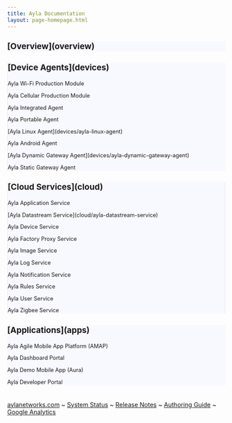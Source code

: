 ```yaml
---
title: Ayla Documentation
layout: page-homepage.html
---
```


<div class="row" style="margin-top:18px;">
  <div class="col-md-3" style="background:ghostwhite;">
    <div style="font-size: 90%;">
      <h2 style="margin-bottom: 18px">[Overview](overview)</h2>
    </div>
  </div>
  <div class="col-md-3" style="background:ghostwhite; border-left:1px solid #e6e6ff;">
    <div style="font-size: 90%;">
      <h2 style="margin-bottom: 18px">[Device Agents](devices)</h2>
      <p>Ayla Wi-Fi Production Module</p>
      <p>Ayla Cellular Production Module</p>
      <p>Ayla Integrated Agent</p>
      <p>Ayla Portable Agent</p>
      <p>[Ayla Linux Agent](devices/ayla-linux-agent)</a></p>
      <p>Ayla Android Agent</p>
      <p>[Ayla Dynamic Gateway Agent](devices/ayla-dynamic-gateway-agent)</a></p>
      <p>Ayla Static Gateway Agent</p>
    </div>
  </div>
  <div class="col-md-3" style="background:ghostwhite;border-left:1px solid #e6e6ff;border-right:1px solid #e6e6ff;">
    <div style="font-size: 90%;">
      <h2 style="margin-bottom: 18px">[Cloud Services](cloud)</h2>
      <p>Ayla Application Service</p>
      <p>[Ayla Datastream Service](cloud/ayla-datastream-service)</p>
      <p>Ayla Device Service</p>
      <p>Ayla Factory Proxy Service</p>
      <p>Ayla Image Service</p>
      <p>Ayla Log Service</p>
      <p>Ayla Notification Service</p>
      <p>Ayla Rules Service</p>
      <p>Ayla User Service</p>
      <p>Ayla Zigbee Service</p>
    </div>
  </div>
  <div class="col-md-3" style="background:ghostwhite;">
    <div style="font-size: 90%;">
      <h2 style="margin-bottom: 18px">[Applications](apps)</h2>
      <p>Ayla Agile Mobile App Platform (AMAP)</p>
      <p>Ayla Dashboard Portal</p>
      <p>Ayla Demo Mobile App (Aura)</p>
      <p>Ayla Developer Portal</p>
    </div>
  </div>
</div>

<div class="row footer" style="margin-top:36px;">
<div class="col-12 text-center">
<span><a href="https://www.aylanetworks.com" target="_blank">aylanetworks.com</a></span>
<span>~</span>
<span><a href="system-status">System Status</a></span>
<span>~</span>
<span><a href="release-notes">Release Notes</a></span>
<span>~</span>
<span><a href="authoring-guide">Authoring Guide</a></span>
<span>~</span>
<span><a href="https://analytics.google.com">Google Analytics</a></span>
</div>
</div>
